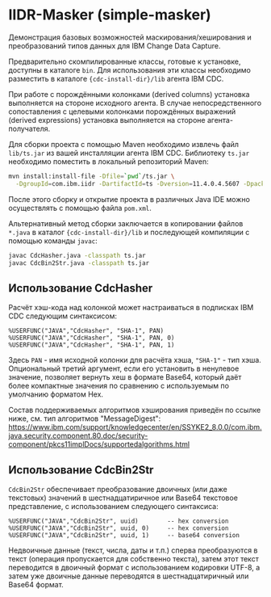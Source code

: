 # IIDR-Masker (simple-masker)
Демонстрация базовых возможностей маскирования/хеширования и преобразований 
типов данных для IBM Change Data Capture.

Предварительно скомпилированные классы, готовые к установке, 
доступны в каталоге `bin`. Для использования эти классы необходимо
разместить в каталоге `{cdc-install-dir}/lib` агента IBM CDC.

При работе с порождёнными колонками (derived columns)
установка выполняется на стороне исходного агента.
В случае непосредственного сопоставления с целевыми колонками
порождённых выражений (derived expressions) установка выполняется
на стороне агента-получателя.

Для сборки проекта с помощью Maven необходимо извлечь файл `lib/ts.jar`
из вашей инсталляции агента IBM CDC. Библиотеку `ts.jar` необходимо
поместить в локальный репозиторий Maven:

```bash
mvn install:install-file -Dfile=`pwd`/ts.jar \
  -DgroupId=com.ibm.iidr -DartifactId=ts -Dversion=11.4.0.4.5607 -Dpackaging=jar
```

После этого сборку и открытие проекта в различных Java IDE можно 
осуществлять с помощью файла `pom.xml`.

Альтернативный метод сборки заключается в копировании файлов `*.java` 
в каталог `{cdc-install-dir}/lib` и последующей компиляции 
с помощью команды `javac`:

```bash
javac CdcHasher.java -classpath ts.jar
javac CdcBin2Str.java -classpath ts.jar
```

## Использование CdcHasher

Расчёт хэш-кода над колонкой может настраиваться в подписках 
IBM CDC следующим синтаксисом:

```
%USERFUNC("JAVA","CdcHasher", "SHA-1", PAN)
%USERFUNC("JAVA","CdcHasher", "SHA-1", PAN, 0)
%USERFUNC("JAVA","CdcHasher", "SHA-1", PAN, 1)
```

Здесь `PAN` - имя исходной колонки для расчёта хэша, `"SHA-1"` - тип хэша.
Опциональный третий аргумент, если его установить в ненулевое значение,
позволяет вернуть хеш в формате Base64, который даёт более компактные
значения по сравнению с используемым по умолчанию форматом Hex.

Состав поддерживаемых алгоритмов хэширования приведён по ссылке ниже,
см. тип алгоритмов "MessageDigest":
https://www.ibm.com/support/knowledgecenter/en/SSYKE2_8.0.0/com.ibm.java.security.component.80.doc/security-component/pkcs11implDocs/supportedalgorithms.html

## Использование CdcBin2Str

`CdcBin2Str` обеспечивает преобразование двоичных (или даже текстовых) значений
в шестнадцатиричное или Base64 текстовое представление, с использованием
следующего синтаксиса:

```
%USERFUNC("JAVA","CdcBin2Str", uuid)        -- hex conversion
%USERFUNC("JAVA","CdcBin2Str", uuid, 0)     -- hex conversion
%USERFUNC("JAVA","CdcBin2Str", uuid, 1)     -- base64 conversion
```

Недвоичные данные (текст, числа, даты и т.п.) сперва преобразуются в текст 
(операция пропускается для собственно текста), затем этот текст переводится 
в двоичный формат с использованием кодировки UTF-8, а затем уже двоичные 
данные переводятся в шестнадцатиричный или Base64 формат.
